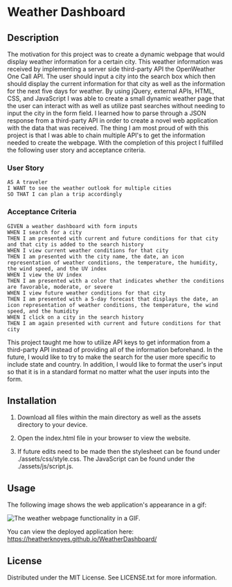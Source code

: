 # Weather Dashboard

## Description

The motivation for this project was to create a dynamic webpage that would display weather information for a certain city. This weather information was received by implementing a server side third-party API the OpenWeather One Call API. The user should input a city into the search box which then should display the current information for that city as well as the information for the next five days for weather. By using jQuery, external APIs, HTML, CSS, and JavaScript I was able to create a small dynamic weather page that the user can interact with as well as utilize past searches without needing to input the city in the form field. I learned how to parse through a JSON response from a third-party API in order to create a novel web application with the data that was received. The thing I am most proud of with this project is that I was able to chain multiple API's to get the information needed to create the webpage. With the completion of this project I fulfilled the following user story and acceptance criteria.

### User Story

```
AS A traveler
I WANT to see the weather outlook for multiple cities
SO THAT I can plan a trip accordingly
```

### Acceptance Criteria

```
GIVEN a weather dashboard with form inputs
WHEN I search for a city
THEN I am presented with current and future conditions for that city and that city is added to the search history
WHEN I view current weather conditions for that city
THEN I am presented with the city name, the date, an icon representation of weather conditions, the temperature, the humidity, the wind speed, and the UV index
WHEN I view the UV index
THEN I am presented with a color that indicates whether the conditions are favorable, moderate, or severe
WHEN I view future weather conditions for that city
THEN I am presented with a 5-day forecast that displays the date, an icon representation of weather conditions, the temperature, the wind speed, and the humidity
WHEN I click on a city in the search history
THEN I am again presented with current and future conditions for that city
```

This project taught me how to utilize API keys to get information from a third-party API instead of providing all of the information beforehand. In the future, I would like to try to make the search for the user more specific to include state and country. In addition, I would like to format the user's input so that it is in a standard format no matter what the user inputs into the form.

## Installation

1. Download all files within the main directory as well as the assets directory to your device.

2. Open the index.html file in your browser to view the website.

3. If future edits need to be made then the stylesheet can be found under ./assets/css/style.css. The JavaScript can be found under the ./assets/js/script.js.

## Usage

The following image shows the web application's appearance in a gif:

![The weather webpage functionality in a GIF.](./assets/images/WeatherDashboardGIF.gif)

You can view the deployed application here: https://heatherknoyes.github.io/WeatherDashboard/

## License

Distributed under the MIT License. See LICENSE.txt for more information.
